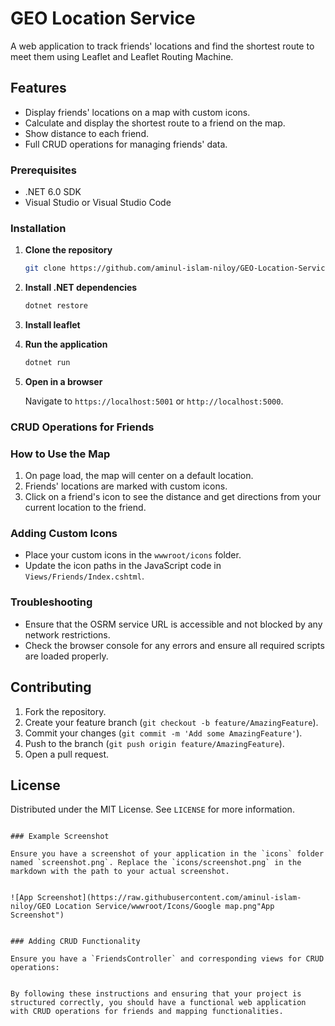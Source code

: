 # GEO Location Service

A web application to track friends' locations and find the shortest route to meet them using Leaflet and Leaflet Routing Machine.

## Features

- Display friends' locations on a map with custom icons.
- Calculate and display the shortest route to a friend on the map.
- Show distance to each friend.
- Full CRUD operations for managing friends' data.

### Prerequisites

- .NET 6.0 SDK
- Visual Studio or Visual Studio Code

### Installation

1. **Clone the repository**

   ```bash
   git clone https://github.com/aminul-islam-niloy/GEO-Location-Service.git
   ```

2. **Install .NET dependencies**

   ```bash
   dotnet restore
   ```

3. **Install leaflet**

4. **Run the application**

   ```bash
   dotnet run
   ```

5. **Open in a browser**

   Navigate to `https://localhost:5001` or `http://localhost:5000`.

### CRUD Operations for Friends

### How to Use the Map

1. On page load, the map will center on a default location.
2. Friends' locations are marked with custom icons.
3. Click on a friend's icon to see the distance and get directions from your current location to the friend.

### Adding Custom Icons

- Place your custom icons in the `wwwroot/icons` folder.
- Update the icon paths in the JavaScript code in `Views/Friends/Index.cshtml`.

### Troubleshooting

- Ensure that the OSRM service URL is accessible and not blocked by any network restrictions.
- Check the browser console for any errors and ensure all required scripts are loaded properly.

## Contributing

1. Fork the repository.
2. Create your feature branch (`git checkout -b feature/AmazingFeature`).
3. Commit your changes (`git commit -m 'Add some AmazingFeature'`).
4. Push to the branch (`git push origin feature/AmazingFeature`).
5. Open a pull request.

## License

Distributed under the MIT License. See `LICENSE` for more information.

```

### Example Screenshot

Ensure you have a screenshot of your application in the `icons` folder named `screenshot.png`. Replace the `icons/screenshot.png` in the markdown with the path to your actual screenshot.


![App Screenshot](https://raw.githubusercontent.com/aminul-islam-niloy/GEO Location Service/wwwroot/Icons/Google map.png"App Screenshot")


### Adding CRUD Functionality

Ensure you have a `FriendsController` and corresponding views for CRUD operations:


By following these instructions and ensuring that your project is structured correctly, you should have a functional web application with CRUD operations for friends and mapping functionalities.
```
